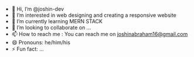- 👋 Hi, I’m @joshin-dev
- 👀 I’m interested in web designing and creating a responsive website
- 🌱 I’m currently learning MERN STACK 
- 💞️ I’m looking to collaborate on ...
- 📫 How to reach me : You can reach me on joshinabraham16@gmail.com
- 😄 Pronouns: he/him/his
- ⚡ Fun fact: ...

<!---
joshin-dev/joshin-dev is a ✨ special ✨ repository because its `README.md` (this file) appears on your GitHub profile.
You can click the Preview link to take a look at your changes.
--->
